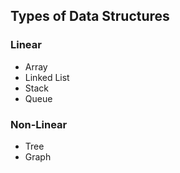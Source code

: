 ## Types of Data Structures

### Linear
- Array
- Linked List
- Stack
- Queue

### Non-Linear
- Tree
- Graph